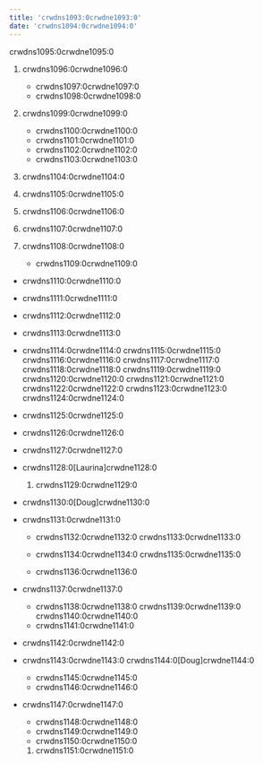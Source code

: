 ```yaml
---
title: 'crwdns1093:0crwdne1093:0'
date: 'crwdns1094:0crwdne1094:0'
---
```

<!-- Hello facilitator/notary! Thank you for your services. Here is some advice for facilitating coordination meetings:
  - Notify people 10 minutes before the meeting starts. (Watching the clock is not super fun, people will be grateful if you do it for them.)
  - Start at 10:00 sharp, or earlier if everyone is there. (Waiting is time-wasting, be a time-saver!)
  - Go through the ordered points in order, even if nothing has changed. (They are arranged to try and get the most relevant information to most people.)
  - Feel welcome to moderate conversation if off-topic or too detailed. (Are listeners interested? Are speakers satisfied? Can you identify a sub-group?)
  - Try to finish the meeting before 11:00. (There is always more to talk about and it's important for people to know that CoMes don't take forever.)
  - Leave the room once the meeting has ended. (This sends a clear signal to everyone else that they can also leave and get on with their day.)
  - Have fun!
-->

crwdns1095:0crwdne1095:0

1. crwdns1096:0crwdne1096:0 
    - crwdns1097:0crwdne1097:0
    - crwdns1098:0crwdne1098:0
2. crwdns1099:0crwdne1099:0 
    - crwdns1100:0crwdne1100:0
    - crwdns1101:0crwdne1101:0
    - crwdns1102:0crwdne1102:0
    - crwdns1103:0crwdne1103:0 
3. crwdns1104:0crwdne1104:0
4. crwdns1105:0crwdne1105:0
5. crwdns1106:0crwdne1106:0
6. crwdns1107:0crwdne1107:0
7. crwdns1108:0crwdne1108:0
    
    - crwdns1109:0crwdne1109:0

- crwdns1110:0crwdne1110:0
- crwdns1111:0crwdne1111:0
- crwdns1112:0crwdne1112:0
- crwdns1113:0crwdne1113:0
- crwdns1114:0crwdne1114:0 crwdns1115:0crwdne1115:0 crwdns1116:0crwdne1116:0 crwdns1117:0crwdne1117:0 crwdns1118:0crwdne1118:0 crwdns1119:0crwdne1119:0 crwdns1120:0crwdne1120:0 crwdns1121:0crwdne1121:0 crwdns1122:0crwdne1122:0 crwdns1123:0crwdne1123:0 crwdns1124:0crwdne1124:0
- crwdns1125:0crwdne1125:0
- crwdns1126:0crwdne1126:0
- crwdns1127:0crwdne1127:0
- crwdns1128:0[Laurina]crwdne1128:0 
    1. crwdns1129:0crwdne1129:0 
- crwdns1130:0[Doug]crwdne1130:0
- crwdns1131:0crwdne1131:0
    
    - crwdns1132:0crwdne1132:0 crwdns1133:0crwdne1133:0
    - crwdns1134:0crwdne1134:0 crwdns1135:0crwdne1135:0
    
    - crwdns1136:0crwdne1136:0

- crwdns1137:0crwdne1137:0
    
    - crwdns1138:0crwdne1138:0 crwdns1139:0crwdne1139:0 crwdns1140:0crwdne1140:0
    - crwdns1141:0crwdne1141:0
- crwdns1142:0crwdne1142:0 
- crwdns1143:0crwdne1143:0 crwdns1144:0[Doug]crwdne1144:0 
    - crwdns1145:0crwdne1145:0
    - crwdns1146:0crwdne1146:0
- crwdns1147:0crwdne1147:0 
    - crwdns1148:0crwdne1148:0
    - crwdns1149:0crwdne1149:0
    - crwdns1150:0crwdne1150:0
    1. crwdns1151:0crwdne1151:0